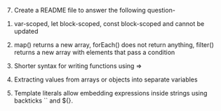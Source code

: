 7) Create a README file to answer the following question-

1. var-scoped, let block-scoped, const  block-scoped and cannot be updated

2. map() returns a new array, forEach() does not return anything, filter() returns a new array with elements that pass a condition

3. Shorter syntax for writing functions using => 

4. Extracting values from arrays or objects into separate variables

5. Template literals allow embedding expressions inside strings using backticks  ``  and ${}.